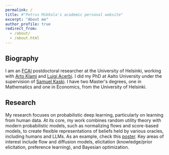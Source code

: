 ```yaml
---
permalink: /
title: #"Petrus Mikkola's academic personal website"
excerpt: "About me"
author_profile: true
redirect_from: 
  - /about/
  - /about.html
---
```


<h2>Biography</h2>

I am an <a href="https://fcai.fi">FCAI</a> postdoctoral researcher at the University of Helsinki, working with <a href="https://www.cs.helsinki.fi/u/aklami/">Arto Klami</a> and <a href="https://lacerbi.github.io">Luigi Acerbi</a>. I did my PhD at Aalto University under the supervision of <a href="https://people.aalto.fi/samuel.kaski">Samuel Kaski</a>. I have two Master's degrees, one in Mathematics and one in Economics, from the University of Helsinki.

<!---
Prior to that, I worked as an intern at various national research institutes (VATT, Statistics Finland, University of Helsinki) and as a data scientist at few start-ups. I do consulting for <a href="https://soilwatch.eu">SoilWatch</a> on calibration and uncertainty quantification of soil carbon models.
-->

<h2>Research</h2>
My research focuses on probabilistic deep learning, particularly on learning from human data. At its core, my work combines random utility theory with modern probabilistic models, such as normalizing flows and score-based models, to create flexible representations of beliefs held by various oracles, including humans and LLMs. As an example, check this <a href="https://nips.cc/media/neurips-2024/Slides/93389.pdf">poster</a>. Key areas of interest include flow and diffusion models, elicitation (knowledge/prior elicitation, preference learning), and Bayesian optimization.
<br>


<!---
<h2>Applications</h2>

The ML methods relevant to my research can be harnessed to incorporate human perspectives into machine learning systems, such as addressing AI alignment issues and designing recommender systems. In addition, Bayesian optimization can be used to solve a broad spectrum of optimization tasks involving diverse and noisy sources of data.
-->

<!---
<h2>Community involvement</h2>
I have acted as a reviewer for AISTATS (awarded top-10% reviewer), Bayesian Analysis, UAI, TMLR, and IEEE TPAMI.
-->
